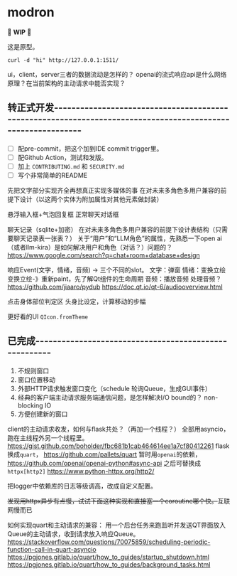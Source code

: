 # modron

🚧 **WIP** 🚧

这是原型。

```commandline
curl -d "hi" http://127.0.0.1:1511/
```

ui，client，server三者的数据流动是怎样的？
openai的流式响应api是什么网络原理？在当前架构的主动请求中能否实现？

## 转正式开发------------------------------------------------------------------------------------------------------------

- [ ] 配pre-commit，把这个加到IDE commit trigger里。
- [ ] 配Github Action，测试和发版。
- [ ] 加上 `CONTRIBUTING.md` 和 `SECURITY.md`
- [ ] 写个非常简单的README

先把文字部分实现齐全再想真正实现多媒体的事
在对未来多角色多用户兼容的前提下设计（以这两个实体为附加属性对其他元素做封装）

悬浮输入框+气泡回复框
正常聊天对话框

聊天记录（sqlite+加密）
在对未来多角色多用户兼容的前提下设计表结构（只需要聊天记录表一张表？）
关于“用户”和“LLM角色”的属性，先熟悉一下open ai（或者llm-kira）是如何解决用户和角色（对话？）问题的？
https://www.google.com/search?q=chat+room+database+design

响应Event(文字，情绪，音频) -> 三个不同的slot。
文字：弹窗
情绪：变换立绘
变换立绘-》重新paint，先了解Qt组件的生命周期
音频：播放音频
处理音频？
https://github.com/jiaaro/pydub
https://doc.qt.io/qt-6/audiooverview.html

点击身体部位判定区
头身比设定，计算移动的步幅

更好看的UI
`QIcon.fromTheme`

## 已完成------------------------------------------------------

1. 不规则窗口
2. 窗口位置移动
3. 外部HTTP请求触发窗口变化（schedule 轮询Queue，生成GUI事件）
4. 经典的客户端主动请求服务端通信问题，是怎样解决I/O bound的？ non-blocking IO
5. 方便创建新的窗口

client的主动请求收发，如何与flask共处？（再加一个线程？）
全部用asyncio，跑在主线程外另一个线程里。
https://gist.github.com/boholder/fbc681b1cab464614ee1a7cf80412261
flask换成`quart`，
https://github.com/pallets/quart
暂时用`openai`的依赖，
https://github.com/openai/openai-python#async-api
之后可替换成 `httpx[http2]`
https://www.python-httpx.org/http2/

把logger中依赖库的日志等级调高，改成自定义配置。

~~发现用httpx异步有点慢，试试下面这种实现和直接塞一个coroutine哪个快。~~互联网慢而已

如何实现quart和主动请求的兼容：
用一个后台任务来跑监听并发送QT界面放入Queue的主动请求，收到请求放入响应Queue。
https://stackoverflow.com/questions/70075859/scheduling-periodic-function-call-in-quart-asyncio
https://pgjones.gitlab.io/quart/how_to_guides/startup_shutdown.html
https://pgjones.gitlab.io/quart/how_to_guides/background_tasks.html